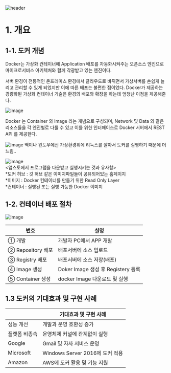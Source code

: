 ![header](https://capsule-render.vercel.app/api?text=Docker%20Summary%20Note&fontSize=50&animation=fadeIn&fontColor=eeeeee)

# 1. 개요
## 1-1. 도커 개념
Docker는 가상화 컨테이너에 Application 배포를 자동화시켜주는 오픈소스 엔진으로 마이크로서비스 아키텍처와 함께 각광받고 있는 엔진이다. 

서버 환경이 전통적인 온프레미스 환경에서 클라우드로 바뀌면서 가상서버를 손쉽게 늘리고 관리할 수 있게 되었지만 이에 따른 배포는 불편한 점이었다. 
Docker가 제공하는 경량화된 가상화 컨테이너 기술은 환경의 배포와 확장을 하는데 엄청난 이점을 제공해준다.

![image](https://user-images.githubusercontent.com/87262811/210510036-0ab2f630-edef-42b6-9949-56b08e97d72e.png)

Docker 는 Container 와 Image 라는 개념으로 구성되며, Network 및 Data 와 같은 리소스들을 각 엔진별로 다룰 수 있고 이를 위한 인터페이스로 Docker 서버에서 REST API 를 제공한다.

![image](https://user-images.githubusercontent.com/87262811/210501063-a34bf59a-b250-42fb-a8aa-5dd9dc71577a.png)
맥이나 윈도우에선 가상환경위에 리눅스를 깔아서 도커를 실행하기 때문에 더 느림..

![image](https://user-images.githubusercontent.com/87262811/210514053-1c42909e-78b1-4575-97bf-426bfc9324fc.png)
<br> <앱스토에서 프로그램을 다운받고 실행시키는 것과 유사함> <br>
*도커 허브 : 깃 허브 같은 이미지파일들이 공유되어있는 홈페이지  <br>
*이미지 : Docker 컨테이너를 만들기 위한 Read Only Layer  <br>
*컨테이너 : 실행된 또는 실행 가능한 Docker 이미지  <br>


## 1-2. 컨테이너 배포 절차

![image](https://user-images.githubusercontent.com/87262811/210515604-5345bc17-7811-4ea1-927d-be2cee71b9dd.png)

| 번호 | 설명 |
| ------ | ------ |
| ① 개발 | 개발자 PC에서 APP 개발 |
| ② Repository 배포 | 배포서버에 소스 업로드 |
| ③ Registry 배포 | 배포서버에 소스 저장(배포) |
| ④ Image 생성 | Doker Image 생성 후 Registery 등록 |
| ⑤ Container 생성 | docker Image 다운로드 및 실행 |

## 1.3 도커의 기대효과 및 구현 사례

|  | 기대효과 및 구현 사례 |
| ------ | ------ |
| 성능 개선 | 개발과 운영 호환성 증가 |
| 플랫폼 비종속 | 운영체제 커널에 관계없이 실행 |
| Google | Gmail 및 자사 서비스 운영 |
| Microsoft | Windows Server 2016에 도커 적용 |
| Amazon | AWS에 도커 활용 및 기능 지원 |


